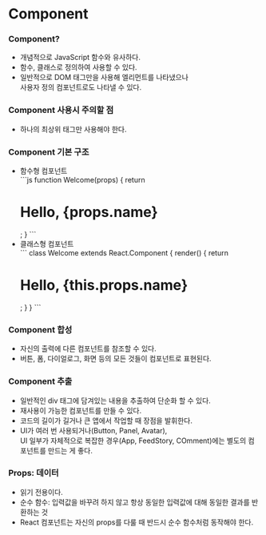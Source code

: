 <h1>Component</h1>
<p>
   <h3>Component?</h3>
   <ul>
      <li>개념적으로 JavaScript 함수와 유사하다.</li>
      <li>함수, 클래스로 정의하여 사용할 수 있다.</li>
      <li>일반적으로 DOM 태그만을 사용해 엘리먼트를 나타냈으나<br>
      사용자 정의 컴포넌트로도 나타낼 수 있다.</li>
   </ul>

   <h3>Component 사용시 주의할 점</h3>
   <ul>
      <li>하나의 최상위 태그만 사용해야 한다.</li>
   </ul>

   <h3>Component 기본 구조</h3>
   <ul>
      <li>함수형 컴포넌트</li>
      ```js
      function Welcome(props) {
         return <h1>Hello, {props.name}</h1>;
      }
      ```
      <li>클래스형 컴포넌트</li>
      ```
      class Welcome extends React.Component {
         render() {
            return <h1>Hello, {this.props.name}</h1>;
         }
      }
      ```
   </ul>
      
   <h3>Component 합성</h3>
   <ul>
      <li>자신의 출력에 다른 컴포넌트를 참조할 수 있다.</li>
      <li>버튼, 폼, 다이얼로그, 화면 등의 모든 것들이 컴포넌트로 표현된다.</li>
   </ul>

   <h3>Component 추출</h3>
   <ul>
      <li>일반적인 div 태그에 담겨있는 내용을 추출하여 단순화 할 수 있다.</li>
      <li>재사용이 가능한 컴포넌트를 만들 수 있다.</li>
      <li>코드의 길이가 길거나 큰 앱에서 작업할 때 장점을 발휘한다.</li>
      <li>UI가 여러 번 사용되거나(Button, Panel, Avatar),<br> 
      UI 일부가 자체적으로 복잡한 경우(App, FeedStory, COmment)에는 별도의 컴포넌트를 만드는 게 좋다.</li>
   </ul>

   <h3>Props: 데이터</h3>
   <ul>
      <li>읽기 전용이다.</li>
      <li>순수 함수: 입력값을 바꾸려 하지 않고 항상 동일한 입력값에 대해 동일한 결과를 반환하는 것</li>
      <li>React 컴포넌트는 자신의 props를 다룰 때 반드시 순수 함수처럼 동작해야 한다.</li>
   </ul>
</p>